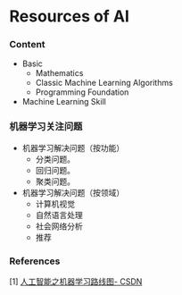 # Resources of AI

<h3 id="content">Content</h3>

- Basic
  - Mathematics
  - Classic Machine Learning Algorithms
  - Programming Foundation
- Machine Learning Skill



### 机器学习关注问题

- 机器学习解决问题（按功能）
  - 分类问题。
  - 回归问题。
  - 聚类问题。
- 机器学习解决问题（按领域）
  - 计算机视觉
  - 自然语言处理
  - 社会网络分析
  - 推荐

### References

[1] [人工智能之机器学习路线图- CSDN](https://blog.csdn.net/baihuaxiu123/article/details/52464510)